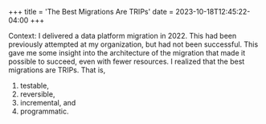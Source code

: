 +++
title = 'The Best Migrations Are TRIPs'
date = 2023-10-18T12:45:22-04:00
+++

Context: I delivered a data platform migration in 2022. This had been previously attempted at my organization, but had not been successful. This gave me some insight into the architecture of the migration that made it possible to succeed, even with fewer resources. I realized that the best migrations are TRIPs. That is,

1. testable,
2. reversible,
3. incremental, and
4. programmatic.
